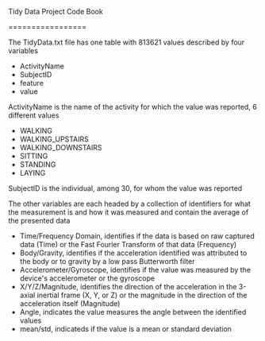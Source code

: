 Tidy Data Project Code Book

=================

The TidyData.txt file has one table with 813621 values described by four variables 

* ActivityName
* SubjectID
* feature
* value

ActivityName is the name of the activity for which the value was reported, 6 different values

* WALKING
* WALKING_UPSTAIRS
* WALKING_DOWNSTAIRS
* SITTING
* STANDING
* LAYING

SubjectID is the individual, among 30, for whom the value was reported

The other variables are each headed by a collection of identifiers for what the measurement is and how it was measured and contain the average of the presented data

* Time/Frequency Domain, identifies if the data is based on raw captured data (Time) or the Fast Fourier Transform of that data (Frequency)
* Body/Gravity, identifies if the acceleration identified was attributed to the body or to gravity by a low pass Butterworth filter
* Accelerometer/Gyroscope, identifies if the value was measured by the device's accelerometer or the gyroscope
* X/Y/Z/Magnitude, identifies the direction of the acceleration in the 3-axial inertial frame (X, Y, or Z) or the magnitude in the direction of the acceleration itself (Magnitude)
* Angle, indicates the value measures the angle between the identified values
* mean/std, indicateds if the value is a mean or standard deviation
 